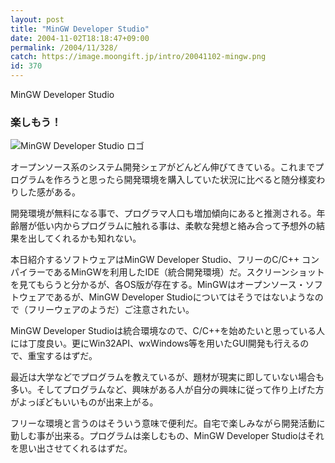 ```yaml
---
layout: post
title: "MinGW Developer Studio"
date: 2004-11-02T18:18:47+09:00
permalink: /2004/11/328/
catch: https://image.moongift.jp/intro/20041102-mingw.png
id: 370
---
```

MinGW Developer Studio  
<!--more-->

### 楽しもう！
  

![MinGW Developer Studio ロゴ](https://image.moongift.jp/intro/20041102-mingw.png "MinGW Developer Studio ロゴ")

  

オープンソース系のシステム開発シェアがどんどん伸びてきている。これまでプログラムを作ろうと思ったら開発環境を購入していた状況に比べると随分様変わりした感がある。

  

開発環境が無料になる事で、プログラマ人口も増加傾向にあると推測される。年齢層が低い内からプログラムに触れる事は、柔軟な発想と絡み合って予想外の結果を出してくれるかも知れない。

  

本日紹介するソフトウェアはMinGW Developer Studio、フリーのC/C++ コンパイラーであるMinGWを利用したIDE（統合開発環境）だ。スクリーンショットを見てもらうと分かるが、各OS版が存在する。MinGWはオープンソース・ソフトウェアであるが、MinGW Developer Studioについてはそうではないようなので（フリーウェアのようだ）ご注意されたい。

  

MinGW Developer Studioは統合環境なので、C/C++を始めたいと思っている人には丁度良い。更にWin32API、wxWindows等を用いたGUI開発も行えるので、重宝するはずだ。

  

最近は大学などでプログラムを教えているが、題材が現実に即していない場合も多い。そしてプログラムなど、興味がある人が自分の興味に従って作り上げた方がよっぽどもいいものが出来上がる。

  

フリーな環境と言うのはそういう意味で便利だ。自宅で楽しみながら開発活動に勤しむ事が出来る。プログラムは楽しむもの、MinGW Developer Studioはそれを思い出させてくれるはずだ。

